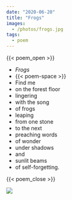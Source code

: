 ```yaml
---
date: "2020-06-20"
title: "Frogs"
images:
  - /photos/frogs.jpg
tags:
  - poem
---
```

  
{{< poem_open >}}
* *Frogs*
* {{< poem-space >}}
* Find me 
* on the forest floor 
* lingering
* with the song
* of frogs
* leaping 
* from one stone
* to the next
* preaching words
* of wonder
* under shadows
* and
* sunlit beams
* of self-forgetting.

{{< poem_close >}}

![](/photos/frogs.jpg)

